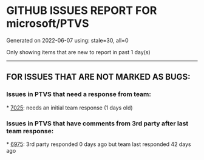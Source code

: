 
# GITHUB ISSUES REPORT FOR microsoft/PTVS


Generated on 2022-06-07 using: stale=30, all=0


Only showing items that are new to report in past 1 day(s)


---

## FOR ISSUES THAT ARE NOT MARKED AS BUGS:


### Issues in PTVS that need a response from team:


\* [7025](https://github.com/microsoft/PTVS/issues/7025 "Could you please put CommandLineArguments into user-specific configuration file."): needs an initial team response (1 days old)

### Issues in PTVS that have comments from 3rd party after last team response:


\* [6975](https://github.com/microsoft/PTVS/issues/6975 "Unexpected error in python development: unresolved import '__main__'"): 3rd party responded 0 days ago but team last responded 42 days ago
